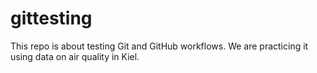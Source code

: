 # gittesting

This repo is about testing Git and GitHub workflows. We are practicing it using data on air quality in Kiel.